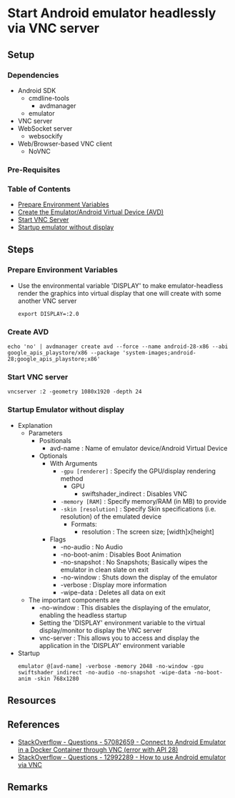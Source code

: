 # Start Android emulator headlessly via VNC server

## Setup
### Dependencies
- Android SDK
     - cmdline-tools
         + avdmanager
     + emulator
- VNC server
- WebSocket server
     + websockify
- Web/Browser-based VNC client
     + NoVNC

### Pre-Requisites

### Table of Contents
+ [Prepare Environment Variables](#prepare-environment-variables)
+ [Create the Emulator/Android Virtual Device (AVD)](#create-avd)
+ [Start VNC Server](#start-vnc-server)
+ [Startup emulator without display](#startup-emulator-without-display)

## Steps

### Prepare Environment Variables
- Use the environmental variable 'DISPLAY' to make emulator-headless render the graphics into virtual display that one will create with some another VNC server
    ```console
    export DISPLAY=:2.0
    ```

### Create AVD
```console
echo 'no' | avdmanager create avd --force --name android-28-x86 --abi google_apis_playstore/x86 --package 'system-images;android-28;google_apis_playstore;x86'
```

### Start VNC server
```console
vncserver :2 -geometry 1080x1920 -depth 24
```

### Startup Emulator without display
- Explanation
    - Parameters
        - Positionals
            + avd-name : Name of emulator device/Android Virtual Device
        - Optionals
            - With Arguments
                - `-gpu [renderer]` : Specify the GPU/display rendering method
                    - GPU
                        + swiftshader_indirect : Disables VNC
                + `-memory [RAM]` : Specify memory/RAM (in MB) to provide
                - `-skin [resolution]` : Specify Skin specifications (i.e. resolution) of the emulated device
                    - Formats: 
                        + resolution : The screen size; [width]x[height]
            - Flags
                + -no-audio : No Audio
                + -no-boot-anim : Disables Boot Animation
                + -no-snapshot : No Snapshots; Basically wipes the emulator in clean slate on exit 
                + -no-window : Shuts down the display of the emulator
                + -verbose : Display more information
                + -wipe-data : Deletes all data on exit
    - The important components are
        + -no-window : This disables the displaying of the emulator, enabling the headless startup
        + Setting the 'DISPLAY' environment variable to the virtual display/monitor to display the VNC server
        + vnc-server : This allows you to access and display the application in the 'DISPLAY' environment variable
- Startup
    ```console
    emulator @[avd-name] -verbose -memory 2048 -no-window -gpu swiftshader_indirect -no-audio -no-snapshot -wipe-data -no-boot-anim -skin 768x1280
    ```

## Resources

## References
+ [StackOverflow - Questions - 57082659 - Connect to Android Emulator in a Docker Container through VNC (error with API 28)](https://stackoverflow.com/questions/57082769/connect-to-android-emulator-in-a-docker-container-through-vnc-error-with-api-28/57651203#57651203)
+ [StackOverflow - Questions - 12992289 - How to use Android emulator via VNC](https://stackoverflow.com/questions/12992289/how-to-use-android-emulator-via-vnc)

## Remarks
